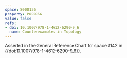 ```yaml
---
space: S000136
property: P000056
value: false
refs:
- doi: 10.1007/978-1-4612-6290-9_6
  name: Counterexamples in Topology
---
```


Asserted in the General Reference Chart for space #142 in
{{doi:10.1007/978-1-4612-6290-9_6}}.
